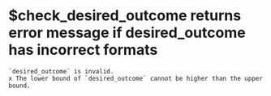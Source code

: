 # $check_desired_outcome returns error message if desired_outcome has incorrect formats

    `desired_outcome` is invalid.
    x The lower bound of `desired_outcome` cannot be higher than the upper bound.

